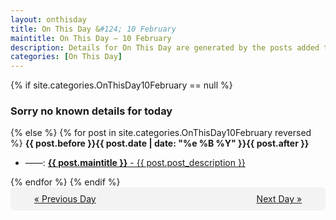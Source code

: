 ```yaml
---
layout: onthisday
title: On This Day &#124; 10 February
maintitle: On This Day — 10 February
description: Details for On This Day are generated by the posts added to the website so the content is subject to changes/updates over time.
categories: [On This Day]
---
```


{% if site.categories.OnThisDay10February == null %}
<h3>Sorry no known details for today</h3>
{% else %}
{% for post in site.categories.OnThisDay10February reversed %}
<strong>{{ post.before }}{{ post.date | date: "%e %B %Y" }}{{ post.after }}</strong>
<ul>
<li> ——: <a class="{{ post.class }}" href="{{ post.url }}"><strong>{{ post.maintitle }}</strong> - {{ post.post_description }}</a></li>
</ul>
{% endfor %}
{% endif %}

<div style="background-color: #f3f3f3; padding: 10px; border-radius: 5px; text-align: center; display: flex; justify-content: space-evenly;">
<a href="/onthisday/02/02-09">« Previous Day</a>
<span style="visibility:hidden;">[ Visit Leap Year February 29 ]</span>
<a href="/onthisday/02/02-11">Next Day »</a>
</div>
